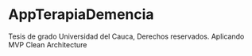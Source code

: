 # AppTerapiaDemencia
Tesis de grado Universidad del Cauca, Derechos reservados.
Aplicando MVP Clean Architecture
